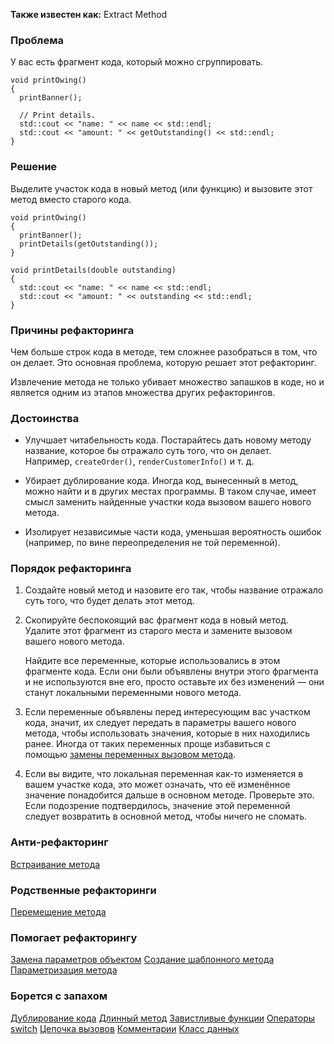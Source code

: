 **Также известен как:** Extract Method

### Проблема
У вас есть фрагмент кода, который можно сгруппировать.
```
void printOwing()
{
  printBanner();

  // Print details.
  std::cout << "name: " << name << std::endl;
  std::cout << "amount: " << getOutstanding() << std::endl;
}
```

### Решение
Выделите участок кода в новый метод (или функцию) и вызовите этот метод вместо старого кода.
```
void printOwing()
{
  printBanner();
  printDetails(getOutstanding());
}

void printDetails(double outstanding)
{
  std::cout << "name: " << name << std::endl;
  std::cout << "amount: " << outstanding << std::endl;
}
```

### Причины рефакторинга
Чем больше строк кода в методе, тем сложнее разобраться в том, что он делает. Это основная проблема, которую решает этот рефакторинг.

Извлечение метода не только убивает множество запашков в коде, но и является одним из этапов множества других рефакторингов.

### Достоинства
- Улучшает читабельность кода. Постарайтесь дать новому методу название, которое бы отражало суть того, что он делает. Например, `createOrder()`, `renderCustomerInfo()` и т. д.
    
- Убирает дублирование кода. Иногда код, вынесенный в метод, можно найти и в других местах программы. В таком случае, имеет смысл заменить найденные участки кода вызовом вашего нового метода.
    
- Изолирует независимые части кода, уменьшая вероятность ошибок (например, по вине переопределения не той переменной).

### Порядок рефакторинга
1. Создайте новый метод и назовите его так, чтобы название отражало суть того, что будет делать этот метод.
    
2. Скопируйте беспокоящий вас фрагмент кода в новый метод. Удалите этот фрагмент из старого места и замените вызовом вашего нового метода.
    
    Найдите все переменные, которые использовались в этом фрагменте кода. Если они были объявлены внутри этого фрагмента и не используются вне его, просто оставьте их без изменений — они станут локальными переменными нового метода.
    
3. Если переменные объявлены перед интересующим вас участком кода, значит, их следует передать в параметры вашего нового метода, чтобы использовать значения, которые в них находились ранее. Иногда от таких переменных проще избавиться с помощью [замены переменных вызовом метода](https://refactoring.guru/ru/replace-temp-with-query).
    
4. Если вы видите, что локальная переменная как-то изменяется в вашем участке кода, это может означать, что её изменённое значение понадобится дальше в основном методе. Проверьте это. Если подозрение подтвердилось, значение этой переменной следует возвратить в основной метод, чтобы ничего не сломать.

### Анти-рефакторинг
[Встраивание метода](Встраивание%20метода.md)

### Родственные рефакторинги
[Перемещение метода](https://refactoring.guru/ru/move-method)

### Помогает рефакторингу
[Замена параметров объектом](https://refactoring.guru/ru/introduce-parameter-object)
[Создание шаблонного метода](https://refactoring.guru/ru/form-template-method)
[Параметризация метода](https://refactoring.guru/ru/parameterize-method)

### Борется с запахом
[Дублирование кода](Дублирование%20кода.md)
[Длинный метод](Длинный%20метод.md)
[Завистливые функции](Завистливые%20функции.md)
[Операторы switch](Операторы%20switch.md)
[Цепочка вызовов](Цепочка%20вызовов.md)
[Комментарии](Комментарии.md)
[Класс данных](Класс%20данных.md)